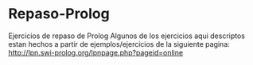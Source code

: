 # Repaso-Prolog
Ejercicios de repaso de Prolog
Algunos de los ejercicios aqui descriptos estan hechos a partir de ejemplos/ejercicios de la siguiente pagina:
http://lpn.swi-prolog.org/lpnpage.php?pageid=online
